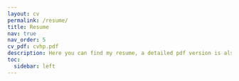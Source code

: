 ```yaml
---
layout: cv
permalink: /resume/
title: Resume
nav: true
nav_order: 5
cv_pdf: cvhp.pdf
description: Here you can find my resume, a detailed pdf version is also available on the link.
toc:
  sidebar: left
---
```

